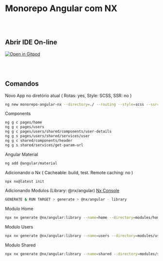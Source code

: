 # Monorepo Angular com NX

<br>
<br>

## Abrir IDE On-line

[![Open in Gitpod](https://gitpod.io/button/open-in-gitpod.svg)](https://gitpod.io/workspaces)

<br>
<br>

## Comandos

Novo App no diretório atual ( Rotas: yes, Style: SCSS, SSR: no )

```sh
ng new monorepo-angular-nx --directory=./ --routing --style=scss --ssr=false
```

Components

```sh
ng g c pages/home
ng g c pages/users
ng g c pages/users/shared/components/user-details
ng g s pages/users/shared/services/user
ng g c shared/components/header
ng g s shared/services/get-param-url
```

Angular Material

```sh
ng add @angular/material
```

Adicionando o Nx ( Cacheable: build, test. Remote caching: no )

```sh
npx nx@latest init
```

Adicionando Modulos (Library: @nx/angular) [Nx Console](https://marketplace.visualstudio.com/items?itemName=nrwl.angular-console)

```sh
GENERATE & RUN TARGET > generate > @nx/angular - library
```

Modulo Home

```sh
npx nx generate @nx/angular:library --name=home --directory=modules/home --projectNameAndRootFormat=as-provided --style=scss --no-interactive
```

Modulo Users

```sh
npx nx generate @nx/angular:library --name=users --directory=modules/users --projectNameAndRootFormat=as-provided --style=scss --no-interactive
```

Modulo Shared

```sh
npx nx generate @nx/angular:library --name=shared --directory=modules/shared --projectNameAndRootFormat=as-provided --style=scss --no-interactive
```
